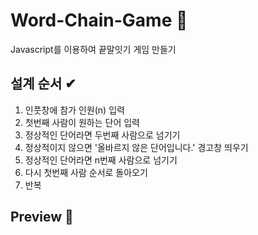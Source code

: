 
# Word-Chain-Game 💭
Javascript를 이용하여 끝말잇기 게임 만들기 

## 설계 순서 ✔
1) 인풋창에 참가 인원(n) 입력
2) 첫번째 사람이 원하는 단어 입력
3) 정상적인 단어라면 두번째 사람으로 넘기기
4) 정상적이지 않으면 '올바르지 않은 단어입니다.' 경고창 띄우기
5) 정상적인 단어라면 n번째 사람으로 넘기기
6) 다시 첫번째 사람 순서로 돌아오기
7) 반복

## Preview 👀
